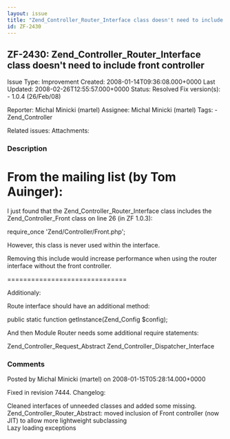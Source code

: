 ```yaml
---
layout: issue
title: "Zend_Controller_Router_Interface class doesn't need to include front controller"
id: ZF-2430
---
```


ZF-2430: Zend\_Controller\_Router\_Interface class doesn't need to include front controller
-------------------------------------------------------------------------------------------

 Issue Type: Improvement Created: 2008-01-14T09:36:08.000+0000 Last Updated: 2008-02-26T12:55:57.000+0000 Status: Resolved Fix version(s): - 1.0.4 (26/Feb/08)
 
 Reporter:  Michal Minicki (martel)  Assignee:  Michal Minicki (martel)  Tags: - Zend\_Controller
 
 Related issues: 
 Attachments: 
### Description

From the mailing list (by Tom Auinger):
=======================================

I just found that the Zend\_Controller\_Router\_Interface class includes the Zend\_Controller\_Front class on line 26 (in ZF 1.0.3):

require\_once 'Zend/Controller/Front.php';

However, this class is never used within the interface.

Removing this include would increase performance when using the router interface without the front controller.

==============================

Additionaly:

Route interface should have an additional method:

public static function getInstance(Zend\_Config $config);

And then Module Router needs some additional require statements:

Zend\_Controller\_Request\_Abstract Zend\_Controller\_Dispatcher\_Interface

 

 

### Comments

Posted by Michal Minicki (martel) on 2008-01-15T05:28:14.000+0000

Fixed in revision 7444. Changelog:

Cleaned interfaces of unneeded classes and added some missing. Zend\_Controller\_Router\_Abstract: moved inclusion of Front controller (now JIT) to allow more lightweight subclassing  
 Lazy loading exceptions

 

 